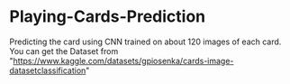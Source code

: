 # Playing-Cards-Prediction
Predicting the card using CNN trained on about 120 images of each card.
You can get the Dataset from "https://www.kaggle.com/datasets/gpiosenka/cards-image-datasetclassification"
